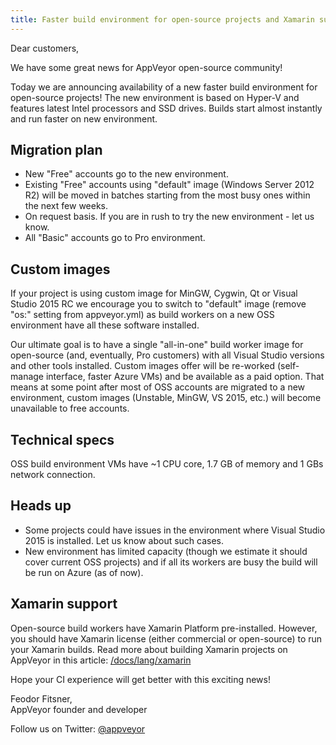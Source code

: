 ```yaml
---
title: Faster build environment for open-source projects and Xamarin support
---
```


Dear customers,

We have some great news for AppVeyor open-source community!

Today we are announcing availability of a new faster build environment for open-source projects! The new environment is based on Hyper-V and features latest Intel processors and SSD drives. Builds start almost instantly and run faster on new environment.


## Migration plan

* New "Free" accounts go to the new environment.
* Existing "Free" accounts using "default" image (Windows Server 2012 R2) will be moved in batches starting from the most busy ones within the next few weeks.
* On request basis. If you are in rush to try the new environment - let us know.
* All "Basic" accounts go to Pro environment.


## Custom images

If your project is using custom image for MinGW, Cygwin, Qt or Visual Studio 2015 RC we encourage you to switch to "default" image (remove "os:" setting from appveyor.yml) as build workers on a new OSS environment have all these software installed.

Our ultimate goal is to have a single "all-in-one" build worker image for open-source (and, eventually, Pro customers) with all Visual Studio versions and other tools installed. Custom images offer will be re-worked (self-manage interface, faster Azure VMs) and be available as a paid option. That means at some point after most of OSS accounts are migrated to a new environment, custom images (Unstable, MinGW, VS 2015, etc.) will become unavailable to free accounts.


## Technical specs

OSS build environment VMs have ~1 CPU core, 1.7 GB of memory and 1 GBs network connection.


## Heads up

* Some projects could have issues in the environment where Visual Studio 2015 is installed. Let us know about such cases.
* New environment has limited capacity (though we estimate it should cover current OSS projects) and if all its workers are busy the build will be run on Azure (as of now).


## Xamarin support

Open-source build workers have Xamarin Platform pre-installed. However, you should have Xamarin license (either commercial or open-source) to run your Xamarin builds. Read more about building Xamarin projects on AppVeyor in this article: [/docs/lang/xamarin](/docs/lang/xamarin/)

Hope your CI experience will get better with this exciting news!

Feodor Fitsner,<br>
AppVeyor founder and developer

Follow us on Twitter: [@appveyor](https://twitter.com/appveyor)
